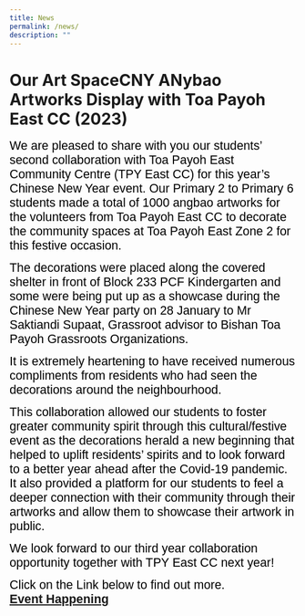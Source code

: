 ```yaml
---
title: News
permalink: /news/
description: ""
---
```

# Our Art SpaceCNY ANybao Artworks Display with Toa Payoh East CC (2023)
<span style="font-size:16.0pt;font-family:Arial;color:black">We are pleased to share with you our students’ second collaboration with Toa Payoh East Community Centre (TPY East CC) for this year’s Chinese New Year event. Our Primary 2 to Primary 6 students made a total of 1000 angbao artworks for the volunteers from Toa Payoh East CC to decorate the community spaces at Toa Payoh East Zone 2 for this festive occasion.

<span style="font-size:16.0pt;font-family:Arial;color:black">The decorations were placed along the covered shelter in front of Block 233 PCF Kindergarten and some were being put up as a showcase during the Chinese New Year party on 28 January to Mr Saktiandi Supaat, Grassroot advisor to Bishan Toa Payoh Grassroots Organizations.

<span style="font-size:16.0pt;font-family:Arial;color:black">It is extremely heartening to have received numerous compliments from residents who had seen the decorations around the neighbourhood.

<span style="font-size:16.0pt;font-family:Arial;color:black">This collaboration allowed our students to foster greater community spirit through this cultural/festive event as the decorations herald a new
beginning that helped to uplift residents’ spirits and to look forward to a better year ahead after the Covid-19 pandemic. It also provided a platform for our students to feel a deeper connection with their community through their artworks and allow them to showcase their artwork in public.

<span style="font-size:16.0pt;font-family:Arial;color:black">We look forward to our third year collaboration opportunity together with TPY East CC next year!

<span style="font-size:16.0pt;font-family:Arial;color:black">Click on the Link below to find out more.<br>
<span style="font-size:16.0pt;font-family:Arial;color:black"><a href="https://heyzine.com/flip-book/95fd067d80.html"><b>Event Happening</a><b>